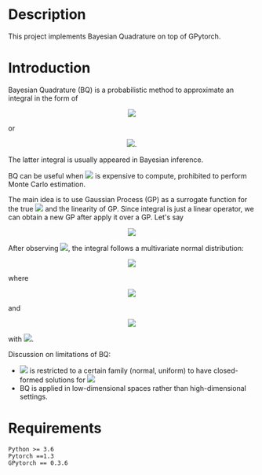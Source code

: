 # Description
This project implements Bayesian Quadrature on top of GPytorch.

# Introduction
Bayesian Quadrature (BQ) is a probabilistic method to approximate an integral in the form  of 

<p align="center">
<img src="https://render.githubusercontent.com/render/math?math=\int f(x) dx"/>
</p>

or 
<p align="center">
<img src="https://render.githubusercontent.com/render/math?math=\int f(x)p(x) dx" />.
</p>
The latter integral is usually appeared in Bayesian inference.

BQ can be useful when <img src="https://render.githubusercontent.com/render/math?math=f(x)"/> is expensive to compute, prohibited to 
perform Monte Carlo estimation. 

The main idea is to use Gaussian Process (GP) as a surrogate function 
for the true <img src="https://render.githubusercontent.com/render/math?math=f(x)"/> and the 
linearity of GP. Since integral is just a linear operator, we can obtain a new GP after apply it over a GP. Let's say

<p align="center">
<img src="https://render.githubusercontent.com/render/math?math=f(x) \sim \mathcal{GP}(0, k(x,x'))"/>
</p>

After observing <img src="https://render.githubusercontent.com/render/math?math=(x_1, f(x_1)),\dots,(x_n, f(x_n))" />, the integral follows a multivariate normal distribution:
<p align="center">
<img src="https://render.githubusercontent.com/render/math?math=\int f(x)p(x) \sim \mathcal{N}(\mu, \sigma^2)"/>
</p>
where
<p align="center">
<img src="https://render.githubusercontent.com/render/math?math=\mu = \mathbf{z}^\top \mathbf{K}^{-1} \mathbf{f}"/>
</p>
and 

<p align="center">
<img src="https://render.githubusercontent.com/render/math?math=\sigma^2 = \int \int k(x,x')p(x)p(x')dx dx' - \mathbf{z}^\top \mathbf{K}^{-1} \mathbf{z}"/>
</p>
with <img src="https://render.githubusercontent.com/render/math?math=\mathbf{z} = [z_{1:n}]^\top, z_i = \int k(x, x_i)p(x)dx"/>.

Discussion on limitations of BQ:
-  <img src="https://render.githubusercontent.com/render/math?math=p(x)"/> is restricted to a certain family (normal, uniform) 
to have closed-formed solutions for  <img src="https://render.githubusercontent.com/render/math?math=z_i"/>
- BQ is applied in low-dimensional spaces rather than high-dimensional settings.

# Requirements

```angular2
Python >= 3.6
Pytorch ==1.3
GPytorch == 0.3.6
```